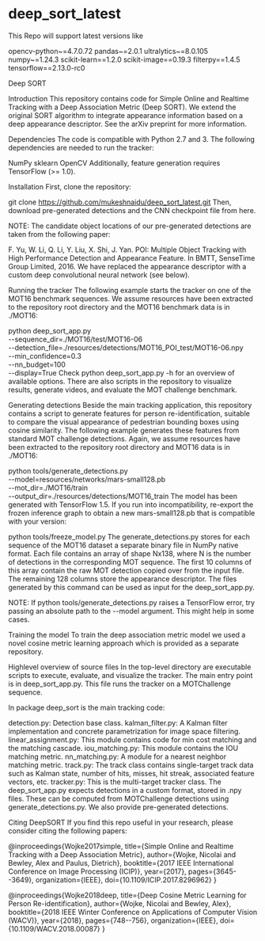 # deep_sort_latest

This Repo will support latest versions like 

opencv-python~=4.7.0.72
pandas~=2.0.1
ultralytics~=8.0.105
numpy~=1.24.3
scikit-learn==1.2.0
scikit-image==0.19.3
filterpy==1.4.5
tensorflow==2.13.0-rc0


Deep SORT

Introduction
This repository contains code for Simple Online and Realtime Tracking with a Deep Association Metric (Deep SORT). We extend the original SORT algorithm to integrate appearance information based on a deep appearance descriptor. See the arXiv preprint for more information.

Dependencies
The code is compatible with Python 2.7 and 3. The following dependencies are needed to run the tracker:

NumPy
sklearn
OpenCV
Additionally, feature generation requires TensorFlow (>= 1.0).

Installation
First, clone the repository:

git clone https://github.com/mukeshnaidu/deep_sort_latest.git
Then, download pre-generated detections and the CNN checkpoint file from here.

NOTE: The candidate object locations of our pre-generated detections are taken from the following paper:

F. Yu, W. Li, Q. Li, Y. Liu, X. Shi, J. Yan. POI: Multiple Object Tracking with
High Performance Detection and Appearance Feature. In BMTT, SenseTime Group
Limited, 2016.
We have replaced the appearance descriptor with a custom deep convolutional neural network (see below).

Running the tracker
The following example starts the tracker on one of the MOT16 benchmark sequences. We assume resources have been extracted to the repository root directory and the MOT16 benchmark data is in ./MOT16:

python deep_sort_app.py \
    --sequence_dir=./MOT16/test/MOT16-06 \
    --detection_file=./resources/detections/MOT16_POI_test/MOT16-06.npy \
    --min_confidence=0.3 \
    --nn_budget=100 \
    --display=True
Check python deep_sort_app.py -h for an overview of available options. There are also scripts in the repository to visualize results, generate videos, and evaluate the MOT challenge benchmark.

Generating detections
Beside the main tracking application, this repository contains a script to generate features for person re-identification, suitable to compare the visual appearance of pedestrian bounding boxes using cosine similarity. The following example generates these features from standard MOT challenge detections. Again, we assume resources have been extracted to the repository root directory and MOT16 data is in ./MOT16:

python tools/generate_detections.py \
    --model=resources/networks/mars-small128.pb \
    --mot_dir=./MOT16/train \
    --output_dir=./resources/detections/MOT16_train
The model has been generated with TensorFlow 1.5. If you run into incompatibility, re-export the frozen inference graph to obtain a new mars-small128.pb that is compatible with your version:

python tools/freeze_model.py
The generate_detections.py stores for each sequence of the MOT16 dataset a separate binary file in NumPy native format. Each file contains an array of shape Nx138, where N is the number of detections in the corresponding MOT sequence. The first 10 columns of this array contain the raw MOT detection copied over from the input file. The remaining 128 columns store the appearance descriptor. The files generated by this command can be used as input for the deep_sort_app.py.

NOTE: If python tools/generate_detections.py raises a TensorFlow error, try passing an absolute path to the --model argument. This might help in some cases.

Training the model
To train the deep association metric model we used a novel cosine metric learning approach which is provided as a separate repository.

Highlevel overview of source files
In the top-level directory are executable scripts to execute, evaluate, and visualize the tracker. The main entry point is in deep_sort_app.py. This file runs the tracker on a MOTChallenge sequence.

In package deep_sort is the main tracking code:

detection.py: Detection base class.
kalman_filter.py: A Kalman filter implementation and concrete parametrization for image space filtering.
linear_assignment.py: This module contains code for min cost matching and the matching cascade.
iou_matching.py: This module contains the IOU matching metric.
nn_matching.py: A module for a nearest neighbor matching metric.
track.py: The track class contains single-target track data such as Kalman state, number of hits, misses, hit streak, associated feature vectors, etc.
tracker.py: This is the multi-target tracker class.
The deep_sort_app.py expects detections in a custom format, stored in .npy files. These can be computed from MOTChallenge detections using generate_detections.py. We also provide pre-generated detections.

Citing DeepSORT
If you find this repo useful in your research, please consider citing the following papers:

@inproceedings{Wojke2017simple,
  title={Simple Online and Realtime Tracking with a Deep Association Metric},
  author={Wojke, Nicolai and Bewley, Alex and Paulus, Dietrich},
  booktitle={2017 IEEE International Conference on Image Processing (ICIP)},
  year={2017},
  pages={3645--3649},
  organization={IEEE},
  doi={10.1109/ICIP.2017.8296962}
}

@inproceedings{Wojke2018deep,
  title={Deep Cosine Metric Learning for Person Re-identification},
  author={Wojke, Nicolai and Bewley, Alex},
  booktitle={2018 IEEE Winter Conference on Applications of Computer Vision (WACV)},
  year={2018},
  pages={748--756},
  organization={IEEE},
  doi={10.1109/WACV.2018.00087}
}

